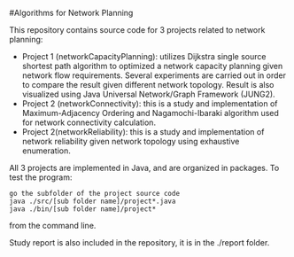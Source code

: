 #Algorithms for Network Planning

This repository contains source code for 3 projects related to network planning:

- Project 1 (networkCapacityPlanning): utilizes Dijkstra single source shortest path algorithm to optimized a network capacity planning given network flow requirements. Several experiments are carried out in order to compare the result given different network topology. Result is also visualized using Java Universal Network/Graph Framework (JUNG2).
- Project 2 (networkConnectivity): this is a study and implementation of Maximum-Adjacency Ordering and Nagamochi-Ibaraki algorithm used for network connectivity calculation.
- Project 2(networkReliability): this is a study and implementation of network reliability given network topology using exhaustive enumeration.

All 3 projects are implemented in Java, and are organized in packages. To test the program:

	go the subfolder of the project source code
	java ./src/[sub folder name]/project*.java
	java ./bin/[sub folder name]/project*
from the command line.

Study report is also included in the repository, it is in the ./report folder.